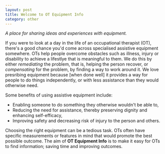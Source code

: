 ```yaml
---
layout: post
title: Welcome to OT Equipment Info
category: other
---
```


*A place for sharing ideas and experiences with equipment.*

If you were to look at a day in the life of an occupational therapist (OT), 
there's a good chance you'd come across specialised assistive equipment somewhere. 
OTs help people overcome obstacles such as illness, injury or disability to 
achieve a lifestlye that is meaningful to them. We do this by either *remediating* 
the problem, that is, helping the person recover, or *compensating* for the problem,
by finding a way to work around it. We love presribing equipment because [when done well]
it provides a way for people to do things independently, or with less assistance 
than they would otherwise need. 

Some benefits of using assistive equipment include:

* Enabling someone to do something they otherwise wouldn't be able to,
* Reducing the need for assistance, thereby preserving dignity and enhancing
self-efficacy,
* Improving safety and decreasing risk of injury to the person and others.

Choosing the right equipment can be a tedious task. OTs often have specific
measurements or features in mind that would promote the best possible outcome. 
The aim of **OT Equipment Info** is to make it easy for OTs to find information;
saving time and improving outcomes.


